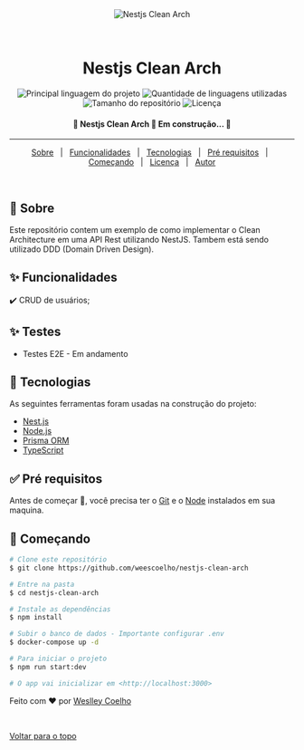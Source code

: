 <div align="center" id="top"> 
  <img src="./.github/app.gif" alt="Nestjs Clean Arch" />

&#xa0;

  <!-- <a href="https://nestjscleanarch.netlify.com">Demo</a> -->
</div>

<h1 align="center">Nestjs Clean Arch</h1>

<p align="center">
  <img alt="Principal linguagem do projeto" src="https://img.shields.io/github/languages/top/weescoelho/nestjs-clean-arch?color=56BEB8">

  <img alt="Quantidade de linguagens utilizadas" src="https://img.shields.io/github/languages/count/weescoelho/nestjs-clean-arch?color=56BEB8">

  <img alt="Tamanho do repositório" src="https://img.shields.io/github/repo-size/weescoelho/nestjs-clean-arch?color=56BEB8">

  <img alt="Licença" src="https://img.shields.io/github/license/weescoelho/nestjs-clean-arch?color=56BEB8">

  <!-- <img alt="Github issues" src="https://img.shields.io/github/issues/weescoelho/nestjs-clean-arch?color=56BEB8" /> -->

  <!-- <img alt="Github forks" src="https://img.shields.io/github/forks/weescoelho/nestjs-clean-arch?color=56BEB8" /> -->

  <!-- <img alt="Github stars" src="https://img.shields.io/github/stars/weescoelho/nestjs-clean-arch?color=56BEB8" /> -->
</p>

<h4 align="center"> 
	🚧  Nestjs Clean Arch 🚀 Em construção...  🚧
</h4>

<hr>

<p align="center">
  <a href="#dart-sobre">Sobre</a> &#xa0; | &#xa0; 
  <a href="#sparkles-funcionalidades">Funcionalidades</a> &#xa0; | &#xa0;
  <a href="#rocket-tecnologias">Tecnologias</a> &#xa0; | &#xa0;
  <a href="#white_check_mark-pré-requisitos">Pré requisitos</a> &#xa0; | &#xa0;
  <a href="#checkered_flag-começando">Começando</a> &#xa0; | &#xa0;
  <a href="#memo-licença">Licença</a> &#xa0; | &#xa0;
  <a href="https://github.com/weescoelho" target="_blank">Autor</a>
</p>

<br>

## :dart: Sobre

Este repositório contem um exemplo de como implementar o Clean Architecture em uma API Rest utilizando NestJS. Tambem está sendo utilizado DDD (Domain Driven Design).

## :sparkles: Funcionalidades

:heavy_check_mark: CRUD de usuários;

## :sparkles: Testes

- Testes E2E - Em andamento

## :rocket: Tecnologias

As seguintes ferramentas foram usadas na construção do projeto:

- [Nest.js](https://nestjs.com/)
- [Node.js](https://nodejs.org/en/)
- [Prisma ORM](https://www.prisma.io/)
- [TypeScript](https://www.typescriptlang.org/)

## :white_check_mark: Pré requisitos

Antes de começar :checkered_flag:, você precisa ter o [Git](https://git-scm.com) e o [Node](https://nodejs.org/en/) instalados em sua maquina.

## :checkered_flag: Começando

```bash
# Clone este repositório
$ git clone https://github.com/weescoelho/nestjs-clean-arch

# Entre na pasta
$ cd nestjs-clean-arch

# Instale as dependências
$ npm install

# Subir o banco de dados - Importante configurar .env
$ docker-compose up -d

# Para iniciar o projeto
$ npm run start:dev

# O app vai inicializar em <http://localhost:3000>
```

Feito com :heart: por <a href="https://github.com/weescoelho" target="_blank">Weslley Coelho</a>

&#xa0;

<a href="#top">Voltar para o topo</a>
